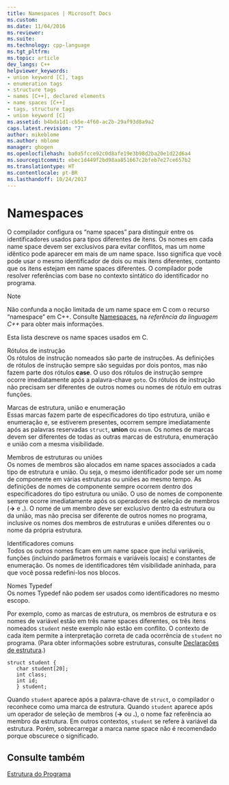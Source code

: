 ```yaml
---
title: Namespaces | Microsoft Docs
ms.custom: 
ms.date: 11/04/2016
ms.reviewer: 
ms.suite: 
ms.technology: cpp-language
ms.tgt_pltfrm: 
ms.topic: article
dev_langs: C++
helpviewer_keywords:
- union keyword [C], tags
- enumeration tags
- structure tags
- names [C++], declared elements
- name spaces [C++]
- tags, structure tags
- union keyword [C]
ms.assetid: b4bda1d1-cb5e-4f60-ac2b-29af93d8a9a2
caps.latest.revision: "7"
author: mikeblome
ms.author: mblome
manager: ghogen
ms.openlocfilehash: ba0a5fcce92c0d8afe19e3b98d2ba20e1d22d6a4
ms.sourcegitcommit: ebec1d449f2bd98aa851667c2bfeb7e27ce657b2
ms.translationtype: HT
ms.contentlocale: pt-BR
ms.lasthandoff: 10/24/2017
---
```

# <a name="name-spaces"></a>Namespaces
O compilador configura os “name spaces” para distinguir entre os identificadores usados para tipos diferentes de itens. Os nomes em cada name space devem ser exclusivos para evitar conflitos, mas um nome idêntico pode aparecer em mais de um name space. Isso significa que você pode usar o mesmo identificador de dois ou mais itens diferentes, contanto que os itens estejam em name spaces diferentes. O compilador pode resolver referências com base no contexto sintático do identificador no programa.  
  
> [!NOTE]
>  Não confunda a noção limitada de um name space em C com o recurso “namespace” em C++. Consulte [Namespaces](../cpp/namespaces-cpp.md), na *referência da linguagem C++* para obter mais informações.  
  
 Esta lista descreve os name spaces usados em C.  
  
 Rótulos de instrução  
 Os rótulos de instrução nomeados são parte de instruções. As definições de rótulos de instrução sempre são seguidas por dois pontos, mas não fazem parte dos rótulos **case**. O uso dos rótulos de instrução sempre ocorre imediatamente após a palavra-chave `goto`. Os rótulos de instrução não precisam ser diferentes de outros nomes ou nomes de rótulo em outras funções.  
  
 Marcas de estrutura, união e enumeração  
 Essas marcas fazem parte de especificadores do tipo estrutura, união e enumeração e, se estiverem presentes, ocorrem sempre imediatamente após as palavras reservadas `struct`, **union** ou `enum`. Os nomes de marcas devem ser diferentes de todas as outras marcas de estrutura, enumeração e união com a mesma visibilidade.  
  
 Membros de estruturas ou uniões  
 Os nomes de membros são alocados em name spaces associados a cada tipo de estrutura e união. Ou seja, o mesmo identificador pode ser um nome de componente em várias estruturas ou uniões ao mesmo tempo. As definições de nomes de componente sempre ocorrem dentro dos especificadores do tipo estrutura ou união. O uso de nomes de componente sempre ocorre imediatamente após os operadores de seleção de membros (**->** e **.**). O nome de um membro deve ser exclusivo dentro da estrutura ou da união, mas não precisa ser diferente de outros nomes no programa, inclusive os nomes dos membros de estruturas e uniões diferentes ou o nome da própria estrutura.  
  
 Identificadores comuns  
 Todos os outros nomes ficam em um name space que inclui variáveis, funções (incluindo parâmetros formais e variáveis locais) e constantes de enumeração. Os nomes de identificadores têm visibilidade aninhada, para que você possa redefini-los nos blocos.  
  
 Nomes Typedef  
 Os nomes Typedef não podem ser usados como identificadores no mesmo escopo.  
  
 Por exemplo, como as marcas de estrutura, os membros de estrutura e os nomes de variável estão em três name spaces diferentes, os três itens nomeados `student` neste exemplo não estão em conflito. O contexto de cada item permite a interpretação correta de cada ocorrência de `student` no programa. (Para obter informações sobre estruturas, consulte [Declarações de estrutura](../c-language/structure-declarations.md).)  
  
```  
struct student {  
   char student[20];  
   int class;  
   int id;  
   } student;  
```  
  
 Quando `student` aparece após a palavra-chave de `struct`, o compilador o reconhece como uma marca de estrutura. Quando `student` aparece após um operador de seleção de membros (**->** ou **.**), o nome faz referência ao membro da estrutura. Em outros contextos, `student` se refere à variável da estrutura. Porém, sobrecarregar a marca name space não é recomendado porque obscurece o significado.  
  
## <a name="see-also"></a>Consulte também  
 [Estrutura do Programa](../c-language/program-structure.md)